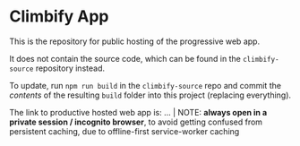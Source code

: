 # Climbify App

This is the repository for public hosting of the progressive web app. 

It does not contain the source code, which can be found in the `climbify-source` repository instead. 

To update, run `npm run build` in the `climbify-source` repo and commit the _contents_ of the resulting `build` folder into this project (replacing everything). 

The link to productive hosted web app is: ... 
| NOTE: __always open in a private session / incognito browser__, to avoid getting confused from persistent caching, due to offline-first service-worker caching
